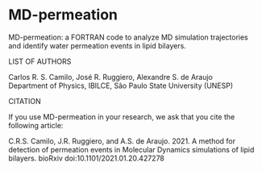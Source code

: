 # MD-permeation

MD-permeation: a FORTRAN code to analyze MD simulation trajectories and identify water permeation events in lipid bilayers.   



LIST OF AUTHORS      

   Carlos R. S. Camilo, José R. Ruggiero, Alexandre S. de Araujo    
   Department of Physics, IBILCE, São Paulo State University (UNESP)  



CITATION

   If you use MD-permeation in your research, we ask that you cite the following article:  

   C.R.S. Camilo, J.R. Ruggiero, and A.S. de Araujo. 2021. A method for detection of permeation events in Molecular Dynamics simulations of lipid bilayers. bioRxiv doi:10.1101/2021.01.20.427278
